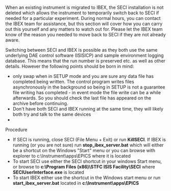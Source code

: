 When an existing instrument is migrated to IBEX, the SECI installation is not deleted which allows the instrument to temporarily switch back to SECI if needed for a particular experiment. During normal hours, you can contact the IBEX team for assistance, but this section will cover how you can carry out this yourself and any matters to watch out for. Please let the IBEX team know of the reason you needed to move back to SECI if they are not already aware.

Switching between SECI and IBEX is possible as they both use the same underlying DAE control software (ISISICP) and sample environment logging database. This means that the run number is preserved etc. as well as other details. However the following points should be born in mind:
* only swap when in SETUP mode and you are sure any data file has completed being written. The control program writes files asynchronously in the background so being in SETUP is not a guarantee file writing has completed - in event mode the file write can be a while afterwards. So you should check the last file has appeared on the archive before continuing.
* Don't have both SECI and IBEX running at the same time, they will likely both try and talk to the same devices
* 

Procedure

* If SECI is running, close SECI (File Menu + Exit) or run **KillSECI**. If IBEX is running (or you are not sure) run **stop_ibex_server.bat** which will either be a shortcut on the Windows "Start" menu or you can browse with explorer to c:\\Instrument\\apps\\EPICS where it is located
* To start SECI use either the SECI shortcut in your windows Start menu, or browse to  **c:\\Program Files (x86)\\STFC ISIS Facility\\SECI** where **SECIUserInterface.exe** is located
* To start IBEX either use the shortcut in the Windows start menu or run **start_ibex_server.bat** located in  **c:\\Instrument\\apps\\EPICS**